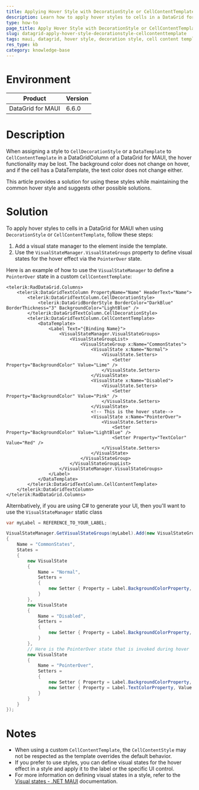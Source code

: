 ```yaml
---
title: Applying Hover Style with DecorationStyle or CellContentTemplate in DataGrid for MAUI
description: Learn how to apply hover styles to cells in a DataGrid for MAUI when using DecorationStyle or CellContentTemplate.
type: how-to
page_title: Apply Hover Style with DecorationStyle or CellContentTemplate in DataGrid for MAUI
slug: datagrid-apply-hover-style-decorationstyle-cellcontenttemplate
tags: maui, datagrid, hover style, decoration style, cell content template, pointer over state, visualstatemanager
res_type: kb
category: knowledge-base
---
```


# Environment
| Product | Version |
|---------|---------|
| DataGrid for MAUI | 6.6.0 |

# Description

When assigning a style to `CellDecorationStyle` or a `DataTemplate` to `CellContentTemplate` in a DataGridColumn of a DataGrid for MAUI, the hover functionality may be lost. The background color does not change on hover, and if the cell has a DataTemplate, the text color does not change either.

This article provides a solution for using these styles while maintaining the common hover style and suggests other possible solutions.

# Solution

To apply hover styles to cells in a DataGrid for MAUI when using `DecorationStyle` or `CellContentTemplate`, follow these steps:

1. Add a visual state manager to the element inside the template.
2. Use the `VisualStateManager.VisualStateGroups` property to define visual states for the hover effect via the `PointerOver` state.

Here is an example of how to use the `VisualStateManager` to define a `PointerOver` state in a custom `CellContentTemplate`:

```
<telerik:RadDataGrid.Columns>
    <telerik:DataGridTextColumn PropertyName="Name" HeaderText="Name">
        <telerik:DataGridTextColumn.CellDecorationStyle>
            <telerik:DataGridBorderStyle BorderColor="DarkBlue" BorderThickness="3" BackgroundColor="LightBlue" />
        </telerik:DataGridTextColumn.CellDecorationStyle>
        <telerik:DataGridTextColumn.CellContentTemplate>
            <DataTemplate>
                <Label Text="{Binding Name}">
                    <VisualStateManager.VisualStateGroups>
                        <VisualStateGroupList>
                            <VisualStateGroup x:Name="CommonStates">
                                <VisualState x:Name="Normal">
                                    <VisualState.Setters>
                                        <Setter Property="BackgroundColor" Value="Lime" />
                                    </VisualState.Setters>
                                </VisualState>
                                <VisualState x:Name="Disabled">
                                    <VisualState.Setters>
                                        <Setter Property="BackgroundColor" Value="Pink" />
                                    </VisualState.Setters>
                                </VisualState>
								<!-- This is the hover state-->
                                <VisualState x:Name="PointerOver">
                                    <VisualState.Setters>
                                        <Setter Property="BackgroundColor" Value="LightBlue" />
                                        <Setter Property="TextColor" Value="Red" />
                                    </VisualState.Setters>
                                </VisualState>
                            </VisualStateGroup>
                        </VisualStateGroupList>
                    </VisualStateManager.VisualStateGroups>
                </Label>
            </DataTemplate>
        </telerik:DataGridTextColumn.CellContentTemplate>
    </telerik:DataGridTextColumn>
</telerik:RadDataGrid.Columns>
```

Alternbatively, if you are using C# to generate your UI, then you'll want to use the `VisualStateManager` static class 

```csharp
var myLabel = REFERENCE_TO_YOUR_LABEL;

VisualStateManager.GetVisualStateGroups(myLabel).Add(new VisualStateGroup
{
	Name = "CommonStates",
	States =
	{
		new VisualState
		{
			Name = "Normal",
			Setters =
			{
				new Setter { Property = Label.BackgroundColorProperty, Value = Colors.Lime }
			}
		},
		new VisualState
		{
			Name = "Disabled",
			Setters =
			{
				new Setter { Property = Label.BackgroundColorProperty, Value = Colors.Pink }
			}
		},
		// Here is the PointerOver state that is invoked during hover
		new VisualState
		{
			Name = "PointerOver",
			Setters =
			{
				new Setter { Property = Label.BackgroundColorProperty, Value = Colors.LightBlue },
				new Setter { Property = Label.TextColorProperty, Value = Colors.Red }
			}
		}
	}
});
```

# Notes

- When using a custom `CellContentTemplate`, the `CellContentStyle` may not be respected as the template overrides the default behavior.
- If you prefer to use styles, you can define visual states for the hover effect in a style and apply it to the label or the specific UI control.
- For more information on defining visual states in a style, refer to the [Visual states - .NET MAUI](https://docs.microsoft.com/en-us/dotnet/maui/user-interface/visual-state-manager#visual-states) documentation.

